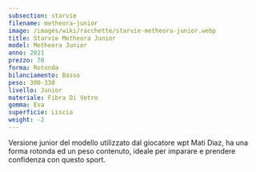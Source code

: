 ```yaml
---
subsection: starvie
filename: metheora-junior
image: /images/wiki/racchette/starvie-metheora-junior.webp
title: Starvie Metheora Junior
model: Metheora Junior
anno: 2021
prezzo: 70
forma: Rotonda
bilanciamento: Basso
peso: 300-330
livello: Junior
materiale: Fibra Di Vetro
gomma: Eva
superficie: Liscia
weight: -2
---
```

Versione junior del modello utilizzato dal giocatore wpt Mati Diaz, ha una forma rotonda ed un peso contenuto, ideale per imparare e prendere confidenza con questo sport.